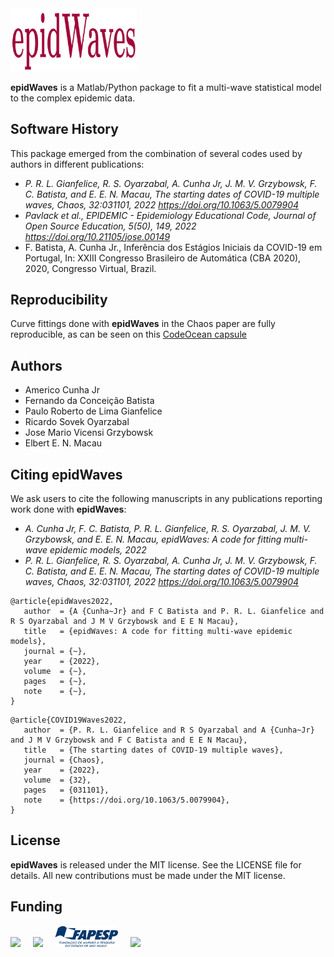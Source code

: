 <img src="logo/epidWaves.png" width="40%">

**epidWaves** is a Matlab/Python package to fit a multi-wave statistical model to the complex epidemic data. 

## Software History

This package emerged from the combination of several codes used by authors in different publications:

- *P. R. L. Gianfelice, R. S. Oyarzabal, A. Cunha Jr, J. M. V. Grzybowsk, F. C. Batista, and E. E. N. Macau, The starting dates of COVID-19 multiple waves, Chaos, 32:031101, 2022 https://doi.org/10.1063/5.0079904*
- *Pavlack et al., EPIDEMIC - Epidemiology Educational Code, Journal of Open Source Education, 5(50), 149, 2022 https://doi.org/10.21105/jose.00149*
- F. Batista, A. Cunha Jr., Inferência dos Estágios Iniciais da COVID-19 em Portugal, In: XXIII Congresso Brasileiro de Automática (CBA 2020), 2020, Congresso Virtual, Brazil.

## Reproducibility

Curve fittings done with **epidWaves** in the Chaos paper are fully reproducible, as can be seen on this <a href="https://codeocean.com/capsule/8902979/tree" target="_blank">CodeOcean capsule</a>

## Authors
- Americo Cunha Jr
- Fernando da Conceição Batista
- Paulo Roberto de Lima Gianfelice
- Ricardo Sovek Oyarzabal
- Jose Mario Vicensi Grzybowsk
- Elbert E. N. Macau

## Citing epidWaves
We ask users to cite the following manuscripts in any publications reporting work done with **epidWaves**:
- *A. Cunha Jr, F. C. Batista, P. R. L. Gianfelice, R. S. Oyarzabal, J. M. V. Grzybowsk, and E. E. N. Macau, epidWaves: A code for fitting multi-wave epidemic models, 2022*
- *P. R. L. Gianfelice, R. S. Oyarzabal, A. Cunha Jr, J. M. V. Grzybowsk, F. C. Batista, and E. E. N. Macau, The starting dates of COVID-19 multiple waves, Chaos, 32:031101, 2022 https://doi.org/10.1063/5.0079904*

```
@article{epidWaves2022,
   author  = {A {Cunha~Jr} and F C Batista and P. R. L. Gianfelice and R S Oyarzabal and J M V Grzybowsk and E E N Macau},
   title   = {epidWaves: A code for fitting multi-wave epidemic models},
   journal = {~},
   year    = {2022},
   volume  = {~},
   pages   = {~},
   note    = {~},
}
```

```
@article{COVID19Waves2022,
   author  = {P. R. L. Gianfelice and R S Oyarzabal and A {Cunha~Jr} and J M V Grzybowsk and F C Batista and E E N Macau},
   title   = {The starting dates of COVID-19 multiple waves},
   journal = {Chaos},
   year    = {2022},
   volume  = {32},
   pages   = {031101},
   note    = {https://doi.org/10.1063/5.0079904},
}
```

## License
**epidWaves** is released under the MIT license. See the LICENSE file for details. All new contributions must be made under the MIT license.

## Funding

<img src="logo/cnpq.png" width="20%"> &nbsp; &nbsp; <img src="logo/capes.png" width="10%">  &nbsp; &nbsp; <img src="logo/fapesp.png" width="20%"> &nbsp; &nbsp; <img src="logo/faperj.jpg" width="20%">

